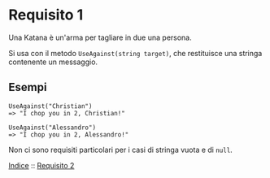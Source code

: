 # Requisito 1

Una Katana è un'arma per tagliare in due una persona.

Si usa con il metodo `UseAgainst(string target)`, che restituisce una stringa contenente un messaggio.

## Esempi

    UseAgainst("Christian")
    => "I chop you in 2, Christian!"

    UseAgainst("Alessandro")
    => "I chop you in 2, Alessandro!"

Non ci sono requisiti particolari per i casi di stringa vuota e di `null`.


[Indice](../README.md) :: [Requisito 2](req-2.md)
